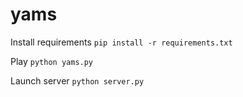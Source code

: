 # yams

Install requirements
`pip install -r requirements.txt`

Play
`python yams.py`

Launch server
`python server.py`